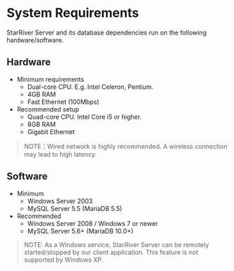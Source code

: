 # System Requirements

StarRiver Server and its database dependencies run on the following hardware/software.

## Hardware

- Minimum requirements
    * Dual-core CPU. E.g. Intel Celeron, Pentium.
    * 4GB RAM
    * Fast Ethernet (100Mbps)
- Recommended setup
    * Quad-core CPU. Intel Core i5 or higher.
    * 8GB RAM
    * Gigabit Ethernet

> NOTE：Wired network is highly recommended. A wireless connection may lead to high latency.

## Software

- Minimum
    * Windows Server 2003
    * MySQL Server 5.5 (MariaDB 5.5)
- Recommended
    * Windows Server 2008 / Windows 7 or newer
    * MySQL Server 5.6+ (MariaDB 10.0+)

> NOTE: As a Windows service, StarRiver Server can be remotely started/stopped by our client application. This feature is not supported by Windows XP.
